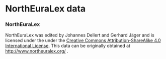 # NorthEuraLex data

### NorthEuraLex


NorthEuraLex was edited by Johannes Dellert and Gerhard Jäger and is licensed under the under the [Creative Commons Attribution-ShareAlike 4.0 International License](https://creativecommons.org/licenses/by-sa/4.0/).
This data can be originally obtained at http://www.northeuralex.org/ .


